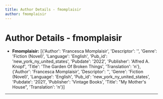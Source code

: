 ```yaml
---
title: Author Details - fmomplaisir
author: fmomplaisir
---
```


# Author Details - fmomplaisir

<ul>
    <li><strong>Fmomplaisir:</strong> [{'Author': 'Francesca Momplaisir', 'Descriptor': '', 'Genre': 'Fiction (Novel)', 'Language': 'English', 'Pub_id': 'new_york_ny_united_states', 'Pubdate': '2022', 'Publisher': 'Alfred A. Knopf', 'Title': 'The Garden Of Broken Things', 'Translation': 'n'}, {'Author': 'Francesca Momplaisir', 'Descriptor': '', 'Genre': 'Fiction (Novel)', 'Language': 'English', 'Pub_id': 'new_york_ny_united_states', 'Pubdate': '2021', 'Publisher': 'Vintage Books', 'Title': "My Mother's House", 'Translation': 'n'}]</li>
</ul>
<hr>